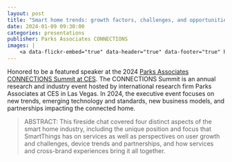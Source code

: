 ```yaml
---
layout: post
title: "Smart home trends: growth factors, challenges, and opportunities"
date: 2024-01-09 09:30:00
categories: presentations
publisher: Parks Associates CONNECTIONS
images: |
    <a data-flickr-embed="true" data-header="true" data-footer="true" href="https://www.flickr.com/photos/markbenson/albums/72177720314162993" title="2024 Parks Associates CONNECTIONS"><img src="https://live.staticflickr.com/65535/53703836276_8a85f3d261_w.jpg" width="500" height="375" alt="2024 Parks Associates CONNECTIONS"/></a><script async src="//embedr.flickr.com/assets/client-code.js" charset="utf-8"></script>
---
```


Honored to be a featured speaker at the 2024 [Parks Associates CONNECTIONS Summit at CES][ln1]. The CONNECTIONS Summit is an annual research and industry event hosted by international research firm Parks Associates at CES in Las Vegas. In 2024, the executive event focuses on new trends, emerging technology and standards, new business models, and partnerships impacting the connected home.

> ABSTRACT: This fireside chat covered four distinct aspects of the smart home industry, including the unique position and focus that SmartThings has on services as well as perspectives on user growth and challenges, device trends and partnerships, and how services and cross-brand experiences bring it all together.

[ln1]: https://www.parksassociates.com/event/connections-summit-at-ces "Parks Associates CONNECTIONS Summit at CES" 

